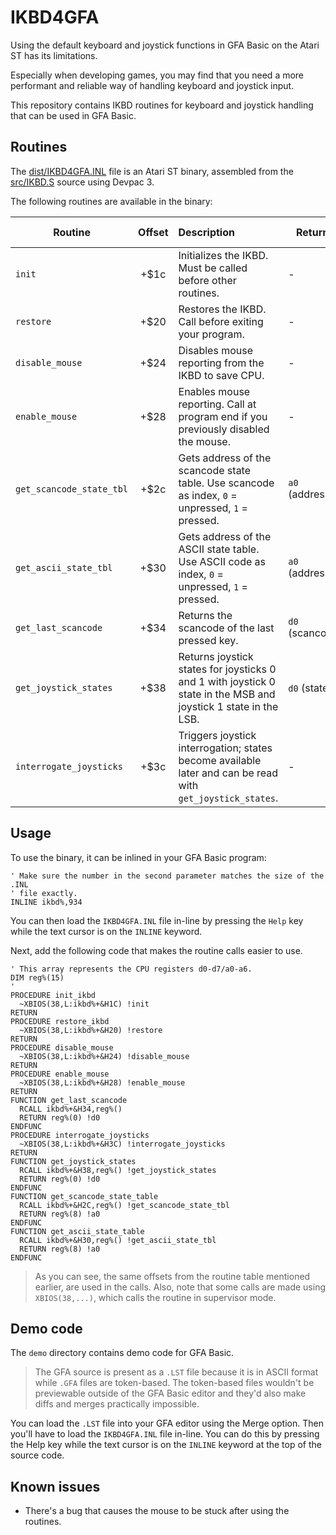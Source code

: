# IKBD4GFA

Using the default keyboard and joystick functions in GFA Basic on the Atari ST has its limitations.

Especially when developing games, you may find that you need a more performant and reliable way of handling keyboard and joystick input.

This repository contains IKBD routines for keyboard and joystick handling that can be used in GFA Basic.

## Routines

The [dist/IKBD4GFA.INL](dist/IKBD4GFA.INL) file is an Atari ST binary, assembled from the [src/IKBD.S](src/IKBD.S) source using Devpac 3.

The following routines are available in the binary:

| Routine                  | Offset | Description                                                                                                     | Returns         | Supervisor mode |
|--------------------------|:------:|:----------------------------------------------------------------------------------------------------------------|-----------------|:---------------:|
| `init`                   |  +$1c  | Initializes the IKBD. Must be called before other routines.                                                     | -               |       Yes       |
| `restore`                |  +$20  | Restores the IKBD. Call before exiting your program.                                                            | -               |       Yes       |
| `disable_mouse`          |  +$24  | Disables mouse reporting from the IKBD to save CPU.                                                             | -               |       Yes       |
| `enable_mouse`           |  +$28  | Enables mouse reporting. Call at program end if you previously disabled the mouse.                              | -               |       Yes       |
| `get_scancode_state_tbl` |  +$2c  | Gets address of the scancode state table. Use scancode as index, `0` = unpressed, `1` = pressed.                | `a0` (address)  |       No        |
| `get_ascii_state_tbl`    |  +$30  | Gets address of the ASCII state table. Use ASCII code as index, `0` = unpressed, `1` = pressed.                 | `a0` (address)  |       No        |
| `get_last_scancode`      |  +$34  | Returns the scancode of the last pressed key.                                                                   | `d0` (scancode) |       No        |
| `get_joystick_states`    |  +$38  | Returns joystick states for joysticks 0 and 1 with joystick 0 state in the MSB and joystick 1 state in the LSB. | `d0` (states)   |       No        |
| `interrogate_joysticks`  |  +$3c  | Triggers joystick interrogation; states become available later and can be read with `get_joystick_states`.      | -               |       Yes       |

## Usage

To use the binary, it can be inlined in your GFA Basic program:

```basic
' Make sure the number in the second parameter matches the size of the .INL
' file exactly.
INLINE ikbd%,934
```

You can then load the `IKBD4GFA.INL` file in-line by pressing the `Help` key while the text cursor is on the `INLINE` keyword.

Next, add the following code that makes the routine calls easier to use.

```basic
' This array represents the CPU registers d0-d7/a0-a6.
DIM reg%(15)
'
PROCEDURE init_ikbd
  ~XBIOS(38,L:ikbd%+&H1C) !init
RETURN
PROCEDURE restore_ikbd
  ~XBIOS(38,L:ikbd%+&H20) !restore
RETURN
PROCEDURE disable_mouse
  ~XBIOS(38,L:ikbd%+&H24) !disable_mouse
RETURN
PROCEDURE enable_mouse
  ~XBIOS(38,L:ikbd%+&H28) !enable_mouse
RETURN
FUNCTION get_last_scancode
  RCALL ikbd%+&H34,reg%()
  RETURN reg%(0) !d0
ENDFUNC
PROCEDURE interrogate_joysticks
  ~XBIOS(38,L:ikbd%+&H3C) !interrogate_joysticks
RETURN
FUNCTION get_joystick_states
  RCALL ikbd%+&H38,reg%() !get_joystick_states
  RETURN reg%(0) !d0
ENDFUNC
FUNCTION get_scancode_state_table
  RCALL ikbd%+&H2C,reg%() !get_scancode_state_tbl
  RETURN reg%(8) !a0
ENDFUNC
FUNCTION get_ascii_state_table
  RCALL ikbd%+&H30,reg%() !get_ascii_state_tbl
  RETURN reg%(8) !a0
ENDFUNC
```

> As you can see, the same offsets from the routine table mentioned earlier, are used in the calls. Also, note that some calls are made using `XBIOS(38,...)`, which calls the routine in supervisor mode.

## Demo code

The `demo` directory contains demo code for GFA Basic.

> The GFA source is present as a `.LST` file because it is in ASCII format while `.GFA` files are token-based. The token-based files wouldn't be previewable outside of the GFA Basic editor and they'd also make diffs and merges practically impossible.

You can load the `.LST` file into your GFA editor using the Merge option. Then you'll have to load the `IKBD4GFA.INL` file in-line. You can do this by pressing the Help key while the text cursor is on the `INLINE` keyword at the top of the source code.

## Known issues

- There's a bug that causes the mouse to be stuck after using the routines.
